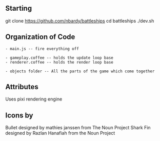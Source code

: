 Starting
-------

git clone https://github.com/nbardy/battleships
cd battleships
./dev.sh

Organization of Code
-------------------

    - main.js -- fire everything off

    - gameplay.coffee -- holds the update loop base
    - renderer.coffee -- holds the render loop base

    - objects folder -- All the parts of the game which come together


Attributes
---------
Uses pixi rendering engine
 

Icons by
--------

Bullet designed by mathies janssen from The Noun Project
Shark Fin designed by Razlan Hanafiah from the Noun Project
